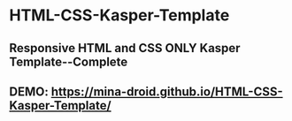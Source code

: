 # HTML-CSS-Kasper-Template
## Responsive HTML and CSS ONLY Kasper Template--Complete

## DEMO:  https://mina-droid.github.io/HTML-CSS-Kasper-Template/ 
